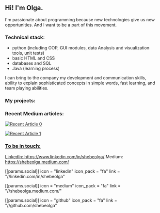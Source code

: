 ## Hi! I'm Olga.

I'm passionate about programming because new technologies give us new opportunities. And I want to be a part of this movement.

### Technical stack:
- python (including OOP, GUI modules, data Analysis and visualization tools, unit tests)
- basic HTML and CSS
- databases and SQL
- Java (learning process)

I can bring to the company my development and communication skills, ability to explain sophisticated concepts in simple words, fast learning, and team playing abilities.

### My projects:



### Recent Medium articles:

<a target="_blank" href="https://github-readme-medium-recent-article.vercel.app/medium/@shebeolga/0"><img src="https://github-readme-medium-recent-article.vercel.app/medium/@shebeolga/0" alt="Recent Article 0"> 

<a target="_blank" href="https://github-readme-medium-recent-article.vercel.app/medium/@shebeolga/1"><img src="https://github-readme-medium-recent-article.vercel.app/medium/@shebeolga/1" alt="Recent Article 1"> 


### To be in touch:
LinkedIn: https://www.linkedin.com/in/shebeolga/
Medium: https://shebeolga.medium.com/

[[params.social]]
    icon = "linkedin"
    icon_pack = "fa"
    link = "//linkedin.com/in/shebeolga"

[[params.social]]
    icon = "medium"
    icon_pack = "fa"
    link = "//shebeolga.medium.com/"
    
[[params.social]]
    icon = "github"
    icon_pack = "fa"
    link = "//github.com/shebeolga"

<!--
**shebeolga/shebeolga** is a ✨ _special_ ✨ repository because its `README.md` (this file) appears on your GitHub profile.

Here are some ideas to get you started:

- 🔭 I’m currently working on ...
- 🌱 I’m currently learning ...
- 👯 I’m looking to collaborate on ...
- 🤔 I’m looking for help with ...
- 💬 Ask me about ...
- 📫 How to reach me: ...
- 😄 Pronouns: ...
- ⚡ Fun fact: ...
-->

